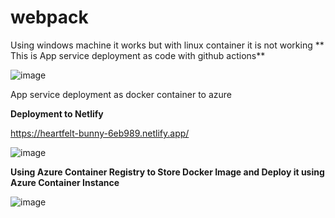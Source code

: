 # webpack

Using windows machine it works but with linux container it is not working
**
This is App service deployment as code with github actions**

![image](https://user-images.githubusercontent.com/57040928/207312733-f50739de-3a64-45b9-85c1-3cc1ace8380e.png)


App service deployment as docker container to azure


**Deployment to Netlify**

https://heartfelt-bunny-6eb989.netlify.app/

![image](https://user-images.githubusercontent.com/57040928/208225324-c09e7c34-218f-400c-906d-32aefdc65b3f.png)



**Using Azure Container Registry to Store Docker Image and Deploy it using Azure Container Instance**

![image](https://user-images.githubusercontent.com/57040928/208238157-0e427e9b-701c-4353-aa72-189ef2feec30.png)

